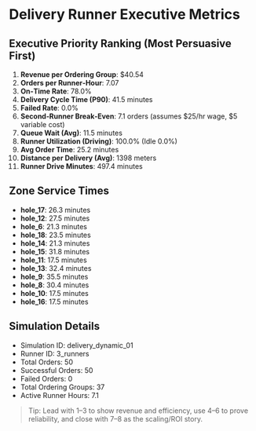 # Delivery Runner Executive Metrics

## Executive Priority Ranking (Most Persuasive First)
1. **Revenue per Ordering Group**: $40.54
2. **Orders per Runner‑Hour**: 7.07
3. **On‑Time Rate**: 78.0%
4. **Delivery Cycle Time (P90)**: 41.5 minutes
5. **Failed Rate**: 0.0%
6. **Second‑Runner Break‑Even**: 7.1 orders (assumes $25/hr wage, $5 variable cost)
7. **Queue Wait (Avg)**: 11.5 minutes
8. **Runner Utilization (Driving)**: 100.0% (Idle 0.0%)
9. **Avg Order Time**: 25.2 minutes
10. **Distance per Delivery (Avg)**: 1398 meters
11. **Runner Drive Minutes**: 497.4 minutes

## Zone Service Times
- **hole_17**: 26.3 minutes
- **hole_12**: 27.5 minutes
- **hole_6**: 21.3 minutes
- **hole_18**: 23.5 minutes
- **hole_14**: 21.3 minutes
- **hole_15**: 31.8 minutes
- **hole_11**: 17.5 minutes
- **hole_13**: 32.4 minutes
- **hole_9**: 35.5 minutes
- **hole_8**: 30.4 minutes
- **hole_10**: 17.5 minutes
- **hole_16**: 17.5 minutes


## Simulation Details
- Simulation ID: delivery_dynamic_01
- Runner ID: 3_runners
- Total Orders: 50
- Successful Orders: 50
- Failed Orders: 0
- Total Ordering Groups: 37
- Active Runner Hours: 7.1

> Tip: Lead with 1–3 to show revenue and efficiency, use 4–6 to prove reliability, and close with 7–8 as the scaling/ROI story.
